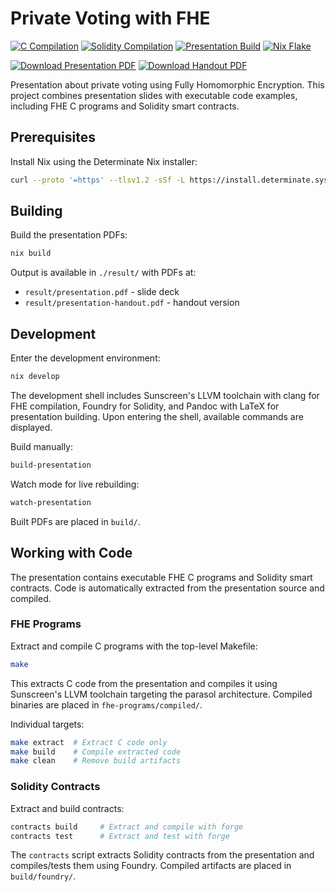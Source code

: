 # Private Voting with FHE

[![C Compilation](https://github.com/sunscreen-tech/voting-presentation/actions/workflows/c-compilation.yml/badge.svg)](https://github.com/sunscreen-tech/voting-presentation/actions/workflows/c-compilation.yml)
[![Solidity Compilation](https://github.com/sunscreen-tech/voting-presentation/actions/workflows/solidity-compilation.yml/badge.svg)](https://github.com/sunscreen-tech/voting-presentation/actions/workflows/solidity-compilation.yml)
[![Presentation Build](https://github.com/sunscreen-tech/voting-presentation/actions/workflows/presentation-build.yml/badge.svg)](https://github.com/sunscreen-tech/voting-presentation/actions/workflows/presentation-build.yml)
[![Nix Flake](https://img.shields.io/badge/nix-flake-blue?logo=nixos)](https://nixos.org)

[![Download Presentation PDF](https://img.shields.io/badge/-Download%20Presentation%20PDF-blue)](https://sunscreen-tech.github.io/voting-presentation/presentation.pdf)
[![Download Handout PDF](https://img.shields.io/badge/-Download%20Handout%20PDF-blue)](https://sunscreen-tech.github.io/voting-presentation/presentation-handout.pdf)

Presentation about private voting using Fully Homomorphic Encryption. This project combines presentation slides with executable code examples, including FHE C programs and Solidity smart contracts.

## Prerequisites

Install Nix using the Determinate Nix installer:

```sh
curl --proto '=https' --tlsv1.2 -sSf -L https://install.determinate.systems/nix | sh -s -- install
```

## Building

Build the presentation PDFs:

```sh
nix build
```

Output is available in `./result/` with PDFs at:
- `result/presentation.pdf` - slide deck
- `result/presentation-handout.pdf` - handout version

## Development

Enter the development environment:

```sh
nix develop
```

The development shell includes Sunscreen's LLVM toolchain with clang for FHE compilation, Foundry for Solidity, and Pandoc with LaTeX for presentation building. Upon entering the shell, available commands are displayed.

Build manually:

```sh
build-presentation
```

Watch mode for live rebuilding:

```sh
watch-presentation
```

Built PDFs are placed in `build/`.

## Working with Code

The presentation contains executable FHE C programs and Solidity smart contracts. Code is automatically extracted from the presentation source and compiled.

### FHE Programs

Extract and compile C programs with the top-level Makefile:

```sh
make
```

This extracts C code from the presentation and compiles it using Sunscreen's LLVM toolchain targeting the parasol architecture. Compiled binaries are placed in `fhe-programs/compiled/`.

Individual targets:

```sh
make extract  # Extract C code only
make build    # Compile extracted code
make clean    # Remove build artifacts
```

### Solidity Contracts

Extract and build contracts:

```sh
contracts build     # Extract and compile with forge
contracts test      # Extract and test with forge
```

The `contracts` script extracts Solidity contracts from the presentation and compiles/tests them using Foundry. Compiled artifacts are placed in `build/foundry/`.
